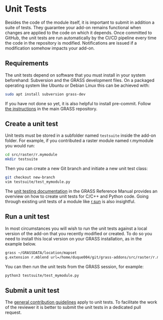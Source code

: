 # Unit Tests

Besides the code of the module itself, it is important to submit in addition a
suite of tests. They guarantee your add-on remains functional when changes are
applied to the code on which it depends. Once committed to GitHub, the unit
tests are run automatically by the CI/CD pipeline every time the code in the
repository is modified. Notifications are issued if a modification somehow
impacts your add-on.

## Requirements

The unit tests depend on software that you must install in your system
beforehand: Subversion and the GRASS development files. On a packaged operating
system like Ubuntu or Debian Linux this can be achieved with:

```bash
sudo apt install subversion grass-dev
```

If you have not done so yet, it is also helpful to install pre-commit. Follow
[the
instructions](https://github.com/OSGeo/grass/blob/main/doc/development/submitting/submitting.md#use-pre-commit)
in the main GRASS repository.

## Create a unit test

Unit tests must be stored in a subfolder named `testsuite` inside the add-on
folder. For example, if you contributed a raster module named r.mymodule you
would run:

```bash
cd src/raster/r.mymodule
mkdir testsuite
```

Then you can create a new Git branch and initiate a new unit test class:

```bash
git checkout new-branch
vim testsuite/test_mymodule.py
```

The [unit testing
documentation](https://grass.osgeo.org/grass82/manuals/libpython/gunittest_testing.html)
in the GRASS Reference Manual provides an overview on how to create unit tests
for C/C++ and Python code. Going through existing unit tests of a module
like
[r.sun](https://github.com/OSGeo/grass/blob/main/raster/r.sun/testsuite/test_rsun.py)
is also insightful.

## Run a unit test

In most circumstances you will wish to run the unit tests against a local
version of the add-on that you recently modified or created. To do so you need
to install this local version on your GRASS installation, as in the example
below.

```bash
grass ~/GRASSDATA/location/mapset
g.extension r.mblend url=/home/duque004/git/grass-addons/src/raster/r.mblend
```

You can then run the unit tests from the GRASS session, for example:

```bash
python3 testsuite/test_mymodule.py
```

## Submit a unit test

The [general contribution
guidelines](https://github.com/OSGeo/grass-addons/blob/grass8/CONTRIBUTING.md#changing-code-and-documentation)
apply to unit tests. To facilitate the work of the reviewer it is better to
submit the unit tests in a dedicated pull request.
